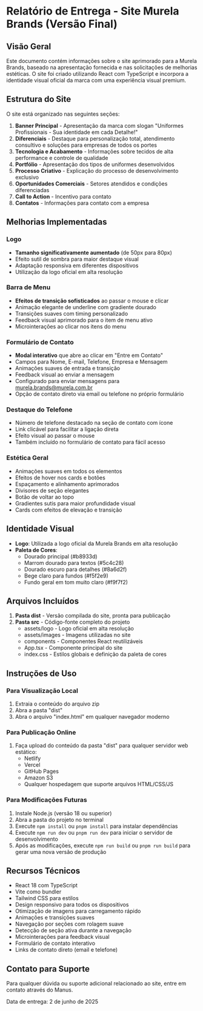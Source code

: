 # Relatório de Entrega - Site Murela Brands (Versão Final)

## Visão Geral
Este documento contém informações sobre o site aprimorado para a Murela Brands, baseado na apresentação fornecida e nas solicitações de melhorias estéticas. O site foi criado utilizando React com TypeScript e incorpora a identidade visual oficial da marca com uma experiência visual premium.

## Estrutura do Site
O site está organizado nas seguintes seções:
1. **Banner Principal** - Apresentação da marca com slogan "Uniformes Profissionais - Sua identidade em cada Detalhe!"
2. **Diferenciais** - Destaque para personalização total, atendimento consultivo e soluções para empresas de todos os portes
3. **Tecnologia e Acabamento** - Informações sobre tecidos de alta performance e controle de qualidade
4. **Portfólio** - Apresentação dos tipos de uniformes desenvolvidos
5. **Processo Criativo** - Explicação do processo de desenvolvimento exclusivo
6. **Oportunidades Comerciais** - Setores atendidos e condições diferenciadas
7. **Call to Action** - Incentivo para contato
8. **Contatos** - Informações para contato com a empresa

## Melhorias Implementadas

### Logo
- **Tamanho significativamente aumentado** (de 50px para 80px)
- Efeito sutil de sombra para maior destaque visual
- Adaptação responsiva em diferentes dispositivos
- Utilização da logo oficial em alta resolução

### Barra de Menu
- **Efeitos de transição sofisticados** ao passar o mouse e clicar
- Animação elegante de underline com gradiente dourado
- Transições suaves com timing personalizado
- Feedback visual aprimorado para o item de menu ativo
- Microinterações ao clicar nos itens do menu

### Formulário de Contato
- **Modal interativo** que abre ao clicar em "Entre em Contato"
- Campos para Nome, E-mail, Telefone, Empresa e Mensagem
- Animações suaves de entrada e transição
- Feedback visual ao enviar a mensagem
- Configurado para enviar mensagens para murela.brands@murela.com.br
- Opção de contato direto via email ou telefone no próprio formulário

### Destaque do Telefone
- Número de telefone destacado na seção de contato com ícone
- Link clicável para facilitar a ligação direta
- Efeito visual ao passar o mouse
- Também incluído no formulário de contato para fácil acesso

### Estética Geral
- Animações suaves em todos os elementos
- Efeitos de hover nos cards e botões
- Espaçamento e alinhamento aprimorados
- Divisores de seção elegantes
- Botão de voltar ao topo
- Gradientes sutis para maior profundidade visual
- Cards com efeitos de elevação e transição

## Identidade Visual
- **Logo**: Utilizada a logo oficial da Murela Brands em alta resolução
- **Paleta de Cores**: 
  - Dourado principal (#b8933d)
  - Marrom dourado para textos (#5c4c28)
  - Dourado escuro para detalhes (#8a6d2f)
  - Bege claro para fundos (#f5f2e9)
  - Fundo geral em tom muito claro (#f9f7f2)

## Arquivos Incluídos
1. **Pasta dist** - Versão compilada do site, pronta para publicação
2. **Pasta src** - Código-fonte completo do projeto
   - assets/logo - Logo oficial em alta resolução
   - assets/images - Imagens utilizadas no site
   - components - Componentes React reutilizáveis
   - App.tsx - Componente principal do site
   - index.css - Estilos globais e definição da paleta de cores

## Instruções de Uso

### Para Visualização Local
1. Extraia o conteúdo do arquivo zip
2. Abra a pasta "dist"
3. Abra o arquivo "index.html" em qualquer navegador moderno

### Para Publicação Online
1. Faça upload do conteúdo da pasta "dist" para qualquer servidor web estático:
   - Netlify
   - Vercel
   - GitHub Pages
   - Amazon S3
   - Qualquer hospedagem que suporte arquivos HTML/CSS/JS

### Para Modificações Futuras
1. Instale Node.js (versão 18 ou superior)
2. Abra a pasta do projeto no terminal
3. Execute `npm install` ou `pnpm install` para instalar dependências
4. Execute `npm run dev` ou `pnpm run dev` para iniciar o servidor de desenvolvimento
5. Após as modificações, execute `npm run build` ou `pnpm run build` para gerar uma nova versão de produção

## Recursos Técnicos
- React 18 com TypeScript
- Vite como bundler
- Tailwind CSS para estilos
- Design responsivo para todos os dispositivos
- Otimização de imagens para carregamento rápido
- Animações e transições suaves
- Navegação por seções com rolagem suave
- Detecção de seção ativa durante a navegação
- Microinterações para feedback visual
- Formulário de contato interativo
- Links de contato direto (email e telefone)

## Contato para Suporte
Para qualquer dúvida ou suporte adicional relacionado ao site, entre em contato através do Manus.

Data de entrega: 2 de junho de 2025

